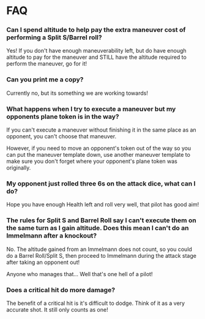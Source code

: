 # FAQ

### Can I spend altitude to help pay the extra maneuver cost of performing a Split S/Barrel roll?

Yes! If you don't have enough maneuverability left, but do have enough altitude to pay for the maneuver and STILL have the altitude required to perform the maneuver, go for it!

### Can you print me a copy?

Currently no, but its something we are working towards!

### What happens when I try to execute a maneuver but my opponents plane token is in the way?

If you can't execute a maneuver without finishing it in the same place as an opponent, you can't choose that maneuver.

However, if you need to move an opponent's token out of the way so you can put the maneuver template down, use another maneuver template to make sure you don't forget where your opponent's plane token was originally.

### My opponent just rolled three 6s on the attack dice, what can I do?

Hope you have enough Health left and roll very well, that pilot has good aim!

### The rules for Split S and Barrel Roll say I can't execute them on the same turn as I gain altitude. Does this mean I can't do an Immelmann after a knockout?

No. The altitude gained from an Immelmann does not count, so you could do a Barrel Roll/Split S, then proceed to Immelmann during the attack stage after taking an opponent out!

Anyone who manages that... Well that's one hell of a pilot!

### Does a critical hit do more damage?

The benefit of a critical hit is it's difficult to dodge. Think of it as a very accurate shot. It still only counts as one!
